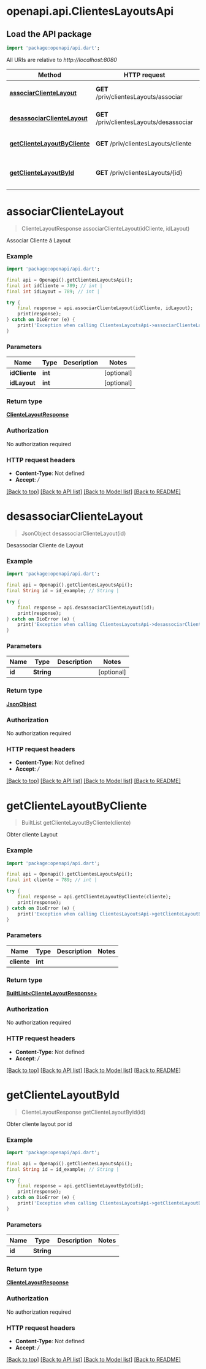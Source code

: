 # openapi.api.ClientesLayoutsApi

## Load the API package
```dart
import 'package:openapi/api.dart';
```

All URIs are relative to *http://localhost:8080*

Method | HTTP request | Description
------------- | ------------- | -------------
[**associarClienteLayout**](ClientesLayoutsApi.md#associarclientelayout) | **GET** /priv/clientesLayouts/associar | Associar Cliente á Layout
[**desassociarClienteLayout**](ClientesLayoutsApi.md#desassociarclientelayout) | **GET** /priv/clientesLayouts/desassociar | Desassociar Cliente de Layout
[**getClienteLayoutByCliente**](ClientesLayoutsApi.md#getclientelayoutbycliente) | **GET** /priv/clientesLayouts/cliente | Obter cliente Layout
[**getClienteLayoutById**](ClientesLayoutsApi.md#getclientelayoutbyid) | **GET** /priv/clientesLayouts/{id} | Obter cliente layout por id


# **associarClienteLayout**
> ClienteLayoutResponse associarClienteLayout(idCliente, idLayout)

Associar Cliente á Layout

### Example
```dart
import 'package:openapi/api.dart';

final api = Openapi().getClientesLayoutsApi();
final int idCliente = 789; // int | 
final int idLayout = 789; // int | 

try {
    final response = api.associarClienteLayout(idCliente, idLayout);
    print(response);
} catch on DioError (e) {
    print('Exception when calling ClientesLayoutsApi->associarClienteLayout: $e\n');
}
```

### Parameters

Name | Type | Description  | Notes
------------- | ------------- | ------------- | -------------
 **idCliente** | **int**|  | [optional] 
 **idLayout** | **int**|  | [optional] 

### Return type

[**ClienteLayoutResponse**](ClienteLayoutResponse.md)

### Authorization

No authorization required

### HTTP request headers

 - **Content-Type**: Not defined
 - **Accept**: */*

[[Back to top]](#) [[Back to API list]](../README.md#documentation-for-api-endpoints) [[Back to Model list]](../README.md#documentation-for-models) [[Back to README]](../README.md)

# **desassociarClienteLayout**
> JsonObject desassociarClienteLayout(id)

Desassociar Cliente de Layout

### Example
```dart
import 'package:openapi/api.dart';

final api = Openapi().getClientesLayoutsApi();
final String id = id_example; // String | 

try {
    final response = api.desassociarClienteLayout(id);
    print(response);
} catch on DioError (e) {
    print('Exception when calling ClientesLayoutsApi->desassociarClienteLayout: $e\n');
}
```

### Parameters

Name | Type | Description  | Notes
------------- | ------------- | ------------- | -------------
 **id** | **String**|  | [optional] 

### Return type

[**JsonObject**](JsonObject.md)

### Authorization

No authorization required

### HTTP request headers

 - **Content-Type**: Not defined
 - **Accept**: */*

[[Back to top]](#) [[Back to API list]](../README.md#documentation-for-api-endpoints) [[Back to Model list]](../README.md#documentation-for-models) [[Back to README]](../README.md)

# **getClienteLayoutByCliente**
> BuiltList<ClienteLayoutResponse> getClienteLayoutByCliente(cliente)

Obter cliente Layout

### Example
```dart
import 'package:openapi/api.dart';

final api = Openapi().getClientesLayoutsApi();
final int cliente = 789; // int | 

try {
    final response = api.getClienteLayoutByCliente(cliente);
    print(response);
} catch on DioError (e) {
    print('Exception when calling ClientesLayoutsApi->getClienteLayoutByCliente: $e\n');
}
```

### Parameters

Name | Type | Description  | Notes
------------- | ------------- | ------------- | -------------
 **cliente** | **int**|  | 

### Return type

[**BuiltList&lt;ClienteLayoutResponse&gt;**](ClienteLayoutResponse.md)

### Authorization

No authorization required

### HTTP request headers

 - **Content-Type**: Not defined
 - **Accept**: */*

[[Back to top]](#) [[Back to API list]](../README.md#documentation-for-api-endpoints) [[Back to Model list]](../README.md#documentation-for-models) [[Back to README]](../README.md)

# **getClienteLayoutById**
> ClienteLayoutResponse getClienteLayoutById(id)

Obter cliente layout por id

### Example
```dart
import 'package:openapi/api.dart';

final api = Openapi().getClientesLayoutsApi();
final String id = id_example; // String | 

try {
    final response = api.getClienteLayoutById(id);
    print(response);
} catch on DioError (e) {
    print('Exception when calling ClientesLayoutsApi->getClienteLayoutById: $e\n');
}
```

### Parameters

Name | Type | Description  | Notes
------------- | ------------- | ------------- | -------------
 **id** | **String**|  | 

### Return type

[**ClienteLayoutResponse**](ClienteLayoutResponse.md)

### Authorization

No authorization required

### HTTP request headers

 - **Content-Type**: Not defined
 - **Accept**: */*

[[Back to top]](#) [[Back to API list]](../README.md#documentation-for-api-endpoints) [[Back to Model list]](../README.md#documentation-for-models) [[Back to README]](../README.md)

